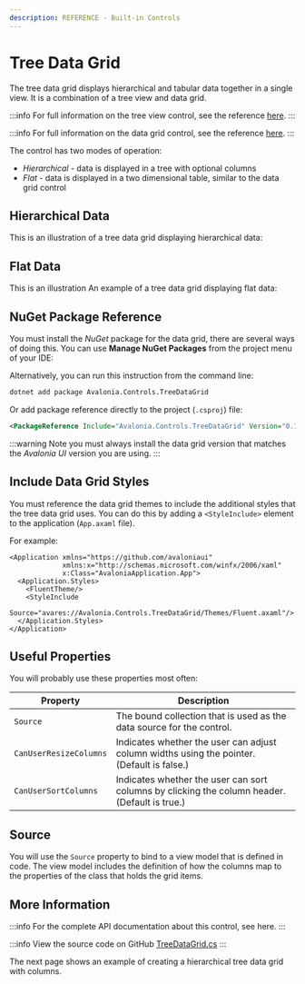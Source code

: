 ```yaml
---
description: REFERENCE - Built-in Controls
---
```


# Tree Data Grid

The tree data grid displays hierarchical and tabular data together in a single view. It is a combination of a tree view and data grid.

:::info
For full information on the tree view control, see the reference [here](../treeview-1.md).
:::

:::info
For full information on the data grid control, see the reference [here](../../datagrid/).
:::

The control has two modes of operation:

* _Hierarchical -_ data is displayed in a tree with optional columns
* _Flat -_ data is displayed in a two dimensional table, similar to the data grid control

## Hierarchical Data

This is an illustration of a tree data grid displaying hierarchical data:

<!--![](../../../../.gitbook/assets/files.png)-->

## Flat Data

This is an illustration An example of  a tree data grid displaying flat data:

<!--![](../../../../.gitbook/assets/countries.png)-->

## NuGet Package Reference

You must install the _NuGet_ package for the data grid, there are several ways of doing this. You can use **Manage NuGet Packages** from the project menu of your IDE:

<!--![](<../../../../.gitbook/assets/image (4).png>)-->

Alternatively,  you can run this instruction from the command line:

```bash
dotnet add package Avalonia.Controls.TreeDataGrid
```

Or add package reference directly to the project (`.csproj`) file:

```xml
<PackageReference Include="Avalonia.Controls.TreeDataGrid" Version="0.10.18" />
```

:::warning
Note you must always install the data grid version that matches the _Avalonia UI_ version you are using.
:::

## Include Data Grid Styles&#x20;

You must reference the data grid themes to include the additional styles that the tree data grid uses. You can do this by adding a `<StyleInclude>` element to the application (`App.axaml` file).

For example:

```markup
<Application xmlns="https://github.com/avaloniaui"
             xmlns:x="http://schemas.microsoft.com/winfx/2006/xaml"
             x:Class="AvaloniaApplication.App">
  <Application.Styles>
    <FluentTheme/>
    <StyleInclude 
        Source="avares://Avalonia.Controls.TreeDataGrid/Themes/Fluent.axaml"/>
  </Application.Styles>
</Application>
```

## Useful Properties <a href="#common-properties" id="common-properties"></a>

You will probably use these properties most often:

| Property               | Description                                                                                   |
| ---------------------- | --------------------------------------------------------------------------------------------- |
| `Source`               | The bound collection that is used as the data source for the control.                         |
| `CanUserResizeColumns` | Indicates whether the user can adjust column widths using the pointer. (Default is false.)    |
| `CanUserSortColumns`   | Indicates whether the user can sort columns by clicking the column header. (Default is true.) |

## Source

You will use the `Source` property to bind to a view model that is defined in code. The view model  includes the definition of how the columns map to the properties of the class that holds the grid items.&#x20;

## More Information

:::info
For the complete API documentation about this control, see here.
:::

:::info
View the source code on GitHub [TreeDataGrid.cs](https://github.com/AvaloniaUI/Avalonia.Controls.TreeDataGrid)
:::

The next page shows an example of creating a hierarchical tree data grid with columns.
